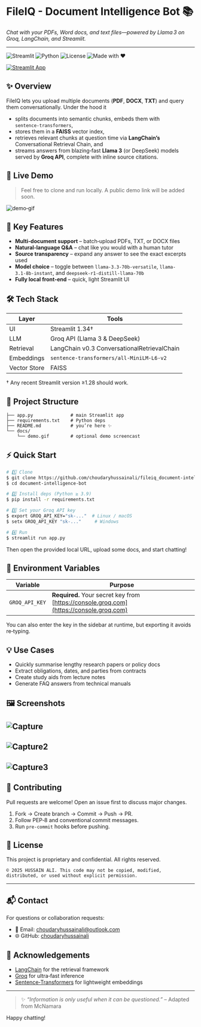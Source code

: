 # FileIQ - Document Intelligence Bot 📚

*Chat with your PDFs, Word docs, and text files—powered by Llama 3 on Groq, LangChain, and Streamlit.*

---

![Streamlit](https://img.shields.io/badge/Built%20with-Streamlit-f06) ![Python](https://img.shields.io/badge/Built%20with-Pyhton-yellow) ![License](https://img.shields.io/badge/License-MIT-green) ![Made with ❤](https://img.shields.io/badge/Made%20with-%E2%9D%A4-red) 

[![Streamlit App](https://static.streamlit.io/badges/streamlit_badge_black_white.svg)](https://file-iq.streamlit.app)


## ✨ Overview

FileIQ lets you upload multiple documents (**PDF**, **DOCX**, **TXT**) and query them conversationally. Under the hood it

* splits documents into semantic chunks, embeds them with `sentence‑transformers`,
* stores them in a **FAISS** vector index,
* retrieves relevant chunks at question time via **LangChain’s** Conversational Retrieval Chain, and
* streams answers from blazing‑fast **Llama 3** (or DeepSeek) models served by **Groq API**, complete with inline source citations.

## 🚀 Live Demo

> Feel free to clone and run locally. A public demo link will be added soon.

![demo‑gif](docs/demo.gif)

## 🔑 Key Features

* **Multi‑document support** – batch‑upload PDFs, TXT, or DOCX files
* **Natural‑language Q\&A** – chat like you would with a human tutor
* **Source transparency** – expand any answer to see the exact excerpts used
* **Model choice** – toggle between `llama-3.3‑70b‑versatile`, `llama-3.1‑8b‑instant`, and `deepseek‑r1‑distill‑llama‑70b`
* **Fully local front‑end** – quick, light Streamlit UI

## 🛠️ Tech Stack

| Layer        | Tools                                       |
| ------------ | ------------------------------------------- |
| UI           | Streamlit 1.34†                             |
| LLM          | Groq API (Llama 3 & DeepSeek)               |
| Retrieval    | LangChain v0.3 ConversationalRetrievalChain |
| Embeddings   | `sentence‑transformers/all‑MiniLM‑L6‑v2`    |
| Vector Store | FAISS                                       |

† Any recent Streamlit version ≥1.28 should work.

## 📂 Project Structure

```
├── app.py              # main Streamlit app
├── requirements.txt    # Python deps
├── README.md           # you’re here ✨
└── docs/
    └── demo.gif        # optional demo screencast
```

## ⚡ Quick Start

```bash
# 1️⃣ Clone
$ git clone https://github.com/choudaryhussainali/fileiq_document-intelligence-bot.git
$ cd document-intelligence-bot

# 2️⃣ Install deps (Python ≥ 3.9)
$ pip install -r requirements.txt

# 3️⃣ Set your Groq API key
$ export GROQ_API_KEY="sk‑..."  # Linux / macOS
$ setx GROQ_API_KEY "sk‑..."     # Windows

# 4️⃣ Run
$ streamlit run app.py
```

Then open the provided local URL, upload some docs, and start chatting!

## 📝 Environment Variables

| Variable       | Purpose                                                                                 |
| -------------- | --------------------------------------------------------------------------------------- |
| `GROQ_API_KEY` | **Required.** Your secret key from [https://console.groq.com](https://console.groq.com) |

You can also enter the key in the sidebar at runtime, but exporting it avoids re‑typing.

## 💡 Use Cases

* Quickly summarise lengthy research papers or policy docs
* Extract obligations, dates, and parties from contracts
* Create study aids from lecture notes
* Generate FAQ answers from technical manuals


## 🖼️ Screenshots

![Capture](https://github.com/user-attachments/assets/53e79df7-a3ee-4fee-bd66-fc6258d6e5fa)
---
![Capture2](https://github.com/user-attachments/assets/4e251582-9ba6-406b-a422-3e3c033fafc3)
---
![Capture3](https://github.com/user-attachments/assets/61953d0f-e610-456d-a83a-41d72943fa58)
---


## 🤝 Contributing

Pull requests are welcome! Open an issue first to discuss major changes.

1. Fork → Create branch → Commit → Push → PR.
2. Follow PEP‑8 and conventional commit messages.
3. Run `pre‑commit` hooks before pushing.

## 📄 License

This project is proprietary and confidential. All rights reserved.

```
© 2025 HUSSAIN ALI. This code may not be copied, modified, distributed, or used without explicit permission.
```

---

## 📬 Contact

For questions or collaboration requests:

* 📧 Email: [choudaryhussainali@outlook.com](mailto:choudaryhussainali@outlook.com)
* 🌐 GitHub: [choudaryhussainali](https://github.com/choudaryhussainali)


## 🙏 Acknowledgements

* [LangChain](https://github.com/langchain-ai/langchain) for the retrieval framework
* [Groq](https://console.groq.com) for ultra‑fast inference
* [Sentence‑Transformers](https://www.sbert.net) for lightweight embeddings

---

> ✨ *“Information is only useful when it can be questioned.”* – Adapted from McNamara

Happy chatting! 

